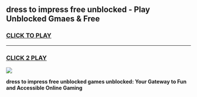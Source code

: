 
## dress to impress free unblocked - Play Unblocked Gmaes & Free
<h3>
<a href="https://news.freeplayer.one?title=dress_to_impress_free_unblocked&ref=23F">CLICK TO PLAY</a></h3>
<hr>

<h3>
<a href="https://news.freeplayer.one?title=dress_to_impress_free_unblocked&ref=23F">CLICK 2 PLAY</a>
  
</h3>

<a href="https://news.freeplayer.one?title=dress_to_impress_free_unblocked&ref=23F/"><img src="https://clearcache.store/games.png"></a>


**dress to impress free unblocked games unblocked: Your Gateway to Fun and Accessible Online Gaming**
